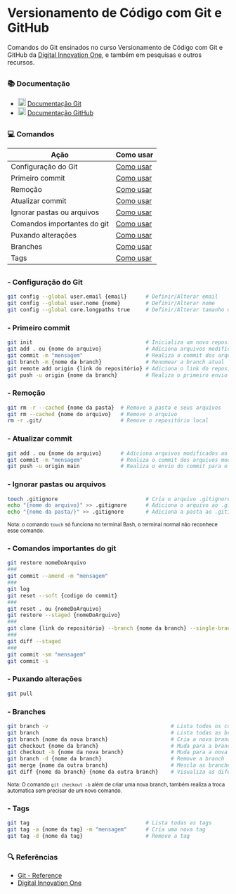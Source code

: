 # Versionamento de Código com Git e GitHub

Comandos do Git ensinados no curso Versionamento de Código com Git e GitHub da [Digital Innovation One](https://wwwdio.me/), e também em pesquisas e outros recursos.

##
### 📚 Documentação
* <img src="https://skillicons.dev/icons?i=git" width="18px"> [Documentação Git](https://git-scm.com/doc) 
* <img src="https://skillicons.dev/icons?i=github" width="18px"> [Documentação GitHub](https://docs.github.com/)

##
### 💻 Comandos

| Ação | Como usar |
|-------|---------|
| Configuração do Git | [Como usar](#configuração-do-git) |
| Primeiro commit | [Como usar](#primeiro-commit) |
| Remoção | [Como usar](#remoção) |
| Atualizar commit | [Como usar](#atualizar-commit) |
| Ignorar pastas ou arquivos | [Como usar](#ignorar-pastas-ou-arquivos) |
| Comandos importantes do git | [Como usar](#comandos-importantes-do-git) |
| Puxando alterações | [Como usar](#puxando-alterações) |
| Branches | [Como usar](#branches) |
| Tags | [Como usar](#tags) |

##
### - Configuração do Git
```bash
git config --global user.email {email}      # Definir/Alterar email
git config --global user.nome {nome}        # Definir/Alterar nome
git config --global core.longpaths true     # Definir/Alterar tamanho de diretórios
```


### - Primeiro commit
```bash
git init                                    # Inicializa um novo repositório local
git add . ou {nome do arquivo}              # Adiciona arquivos modificados ao palco
git commit -m "mensagem"                    # Realiza o commit dos arquivos modificados
git branch -m {nome da branch}              # Renomear a branch atual
git remote add origin {link do repositório} # Adiciona o link do repositório remoto ao repositório local
git push -u origin {nome da branch}         # Realiza o primeiro envio envio das modificações
```

### - Remoção
```bash
git rm -r --cached {nome da pasta}  # Remove a pasta e seus arquivos
git rm --cached {nome do arquivo}   # Remove o arquivo
rm -r .git/                         # Remove o repositório local
```

### - Atualizar commit
```bash
git add . ou {nome do arquivo}      # Adiciona arquivos modificados ao palco
git commit -m "mensagem"            # Realiza o commit dos arquivos modificados
git push -u origin main             # Realiza o envio do commit para o repositório remoto
```

### - Ignorar pastas ou arquivos
```bash
touch .gitignore                            # Cria o arquivo .gitignore
echo "{nome do arquivo}" >> .gitignore      # Adiciona o arquivo ao .gitignore
echo "{nome da pasta/}" >> .gitignore       # Adiciona a pasta ao .gitignore
```
<small>Nota: o comando ```touch``` só funciona no terminal Bash, o terminal normal não reconhece esse comando.</small>

### - Comandos importantes do git
```bash
git restore nomeDoArquivo                                                   # Restaura o arquivo do commit
###
git commit --amend -m "mensagem"                                            # Realiza mudança na mensagem do commit
###
git log                                                                     # Lista todos os commits
git reset --soft {codigo do commit}                                         # Retorna ao commit anterior
###
git reset . ou {nomeDoArquivo}                                              # Remove o arquivo do commit
git restore --staged {nomeDoArquivo}                                        # Restaura o arquivo do commit
###
git clone {link do repositório} --branch {nome da branch} --single-branch   # Clonar branch de um repositório especifico
###
git diff --staged                                                           # Lista as alterações que serão incluídas no próximo commit
###
git commit -sm "mensagem"                                                   # Realiza o commit com sua assinatura
git commit -s                                                               # Realiza o commit com sua assinatura sem uma mensagem

```

### - Puxando alterações
```bash
git pull
```

### - Branches
```bash
git branch -v                                       # Lista todos os commits de cada branch
git branch                                          # Lista todas as branches
git branch {nome da nova branch}                    # Cria a nova branch
git checkout {nome da branch}                       # Muda para a branch
git checkout -b {nome da nova branch}               # Muda para a nova branch
git branch -d {nome da branch}                      # Remove a branch
git merge {nome da outra branch}                    # Mescla as branches
git diff {nome da branch} {nome da outra branch}    # Visualiza as diferenças entre as branches. Exemplo: git diff main origin/main
```
<small>Nota: O comando ```git checkout -b``` além de criar uma nova branch, também realiza a troca automatica sem precisar de um novo comando.</small>

### - Tags
```bash
git tag                                     # Lista todas as tags
git tag -a {nome da tag} -m "mensagem"      # Cria uma nova tag
git tag -d {nome da tag}                    # Remove a tag
```

##
### 🔍 Referências
- [Git - Reference](https://git-scm.com/docs/)
- [Digital Innovation One](https://wwwdio.me/)

